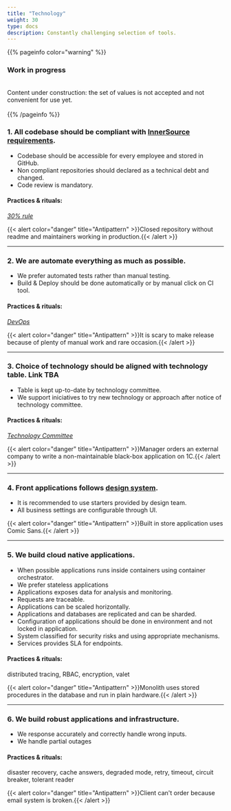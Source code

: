 ```yaml
---
title: "Technology"
weight: 30
type: docs
description: Сonstantly challenging selection of tools.
---
```


{{% pageinfo color="warning" %}}
<h3>Work in progress</h3><br />
Content under construction: the set of values is not accepted and not convenient for use yet. <br /><br />
{{% /pageinfo %}}


### 1. All codebase should be compliant with [InnerSource requirements](https://adeo.github.io/innersource/).

* Codebase should be accessible for every employee and stored in GitHub.
* Non compliant repositories should declared as a technical debt and changed.
* Code review is mandatory.

#### Practices & rituals: 
*[30% rule](../../glossary/#30-rule)*

{{< alert color="danger" title="Antipattern" >}}Closed repository without readme and maintainers working in production.{{< /alert >}}

<hr>

### 2. We are automate everything as much as possible.

* We prefer automated tests rather than manual testing.
* Build & Deploy should be done automatically or by manual click on CI tool.

#### Practices & rituals: 
*[DevOps](../../glossary/#devops)*

{{< alert color="danger" title="Antipattern" >}}It is scary to make release because of plenty of manual work and rare occasion.{{< /alert >}}

<hr>

### 3. Choice of technology should be aligned with technology table. **Link TBA**

* Table is kept up-to-date by technology committee.
* We support iniciatives to try new technology or approach after notice of technology committee.

#### Practices & rituals: 
*[Technology Committee](../../glossary/#)*

{{< alert color="danger" title="Antipattern" >}}Manager orders an external company to write a non-maintainable black-box application on 1C.{{< /alert >}}

<hr>

### 4. Front applications follows [design system](https://zeroheight.com/1165fb04f/).

* It is recommended to use starters provided by design team.
* All business settings are configurable through UI.

{{< alert color="danger" title="Antipattern" >}}Built in store application uses Comic Sans.{{< /alert >}}

<hr>

### 5. We build cloud native applications. 

* When possible applications runs inside containers using container orchestrator.
* We prefer stateless applications
* Applications exposes data for analysis and monitoring.
* Requests are traceable.
* Applications can be scaled horizontally.
* Applications and databases are replicated and can be sharded.
* Configuration of applications should be done in environment and not locked in application.
* System classified for security risks and using appropriate mechanisms.
* Services provides SLA for  endpoints.

#### Practices & rituals: 
distributed tracing, RBAC, encryption, valet

{{< alert color="danger" title="Antipattern" >}}Monolith uses stored procedures in the database and run in plain hardware.{{< /alert >}}

<hr>

### 6. We build robust applications and infrastructure.

* We response accurately and correctly handle wrong inputs.
* We handle partial outages

#### Practices & rituals: 
disaster recovery, cache answers, degraded mode, retry, timeout, circuit breaker, tolerant reader

{{< alert color="danger" title="Antipattern" >}}Client can't order because email system is broken.{{< /alert >}}